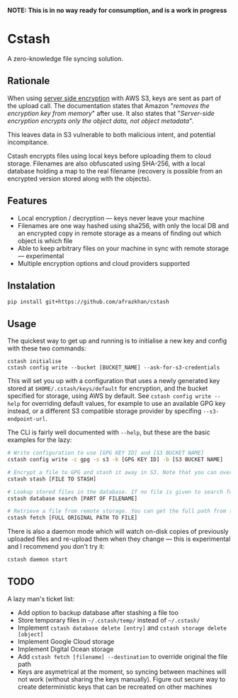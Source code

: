 **NOTE: This is in no way ready for consumption, and is a work in progress**

# Cstash

A zero-knowledge file syncing solution.

## Rationale

When using [server side encryption](https://docs.aws.amazon.com/AmazonS3/latest/dev/ServerSideEncryptionCustomerKeys.html) with AWS S3, keys are sent as part of the upload call. The documentation states that Amazon "_removes the encryption key from memory_" after use. It also states that "_Server-side encryption encrypts only the object data, not object metadata_".

This leaves data in S3 vulnerable to both malicious intent, and potential incompitance.

Cstash encrypts files using local keys before uploading them to cloud storage. Filenames are also obfuscated using SHA-256, with a local database holding a map to the real filename (recovery is possible from an encrypted version stored along with the objects).

## Features

* Local encryption / decryption — keys never leave your machine
* Filenames are one way hashed using sha256, with only the local DB and an encrypted copy in remote storage as a means of finding out which object is which file
* Able to keep arbitrary files on your machine in sync with remote storage — experimental
* Multiple encryption options and cloud providers supported

## Instalation

`pip install git+https://github.com/afrazkhan/cstash`

## Usage

The quickest way to get up and running is to initialise a new key and config with these two commands:

    cstash initialise
    cstash config write --bucket [BUCKET_NAME] --ask-for-s3-credentials

This will set you up with a configuration that uses a newly generated key stored at `$HOME/.cstash/keys/default` for encryption, and the bucket specified for storage, using AWS by default. See `cstash config write --help` for overriding default values, for example to use an available GPG key instead, or a different S3 compatible storage provider by specifing `--s3-endpoint-url`.

The CLI is fairly well documented with `--help`, but these are the basic examples for the lazy:

```sh
# Write configuration to use [GPG KEY ID] and [S3 BUCKET NAME]
cstash config write -c gpg -s s3 -k [GPG KEY ID] -b [S3 BUCKET NAME]

# Encrypt a file to GPG and stash it away in S3. Note that you can override the values in your config by passing the options here again, allowing mixing and matching cryptographers, remote storage providers, keys, and buckets (--cryptographer, --storage-provider, --key, --bucket)
cstash stash [FILE TO STASH]

# Lookup stored files in the database. If no file is given to search for, all results are retrieved
cstash database search [PART OF FILENAME]

# Retrieve a file from remote storage. You can get the full path from the previous command above, if you've forgotten it
cstash fetch [FULL ORIGINAL PATH TO FILE]
```

There is also a daemon mode which will watch on-disk copies of previously uploaded files and re-upload them when they change — this is experimental and I recommend you don't try it:

```sh
cstash daemon start
```

## TODO

A lazy man's ticket list:

* Add option to backup database after stashing a file too
* Store temporary files in `~/.cstash/temp/` instead of `~/.cstash/`
* Implement `cstash database delete [entry]` and `cstash storage delete [object]`
* Implement Google Cloud storage
* Implement Digital Ocean storage
* Add `cstash fetch [filename] --destination` to override original the file path
* Keys are asymetrical at the moment, so syncing between machines will not work (without sharing the keys manually). Figure out secure way to create deterministic keys that can be recreated on other machines
